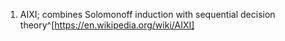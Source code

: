1. AIXI; combines Solomonoff induction with sequential decision theory^[https://en.wikipedia.org/wiki/AIXI]